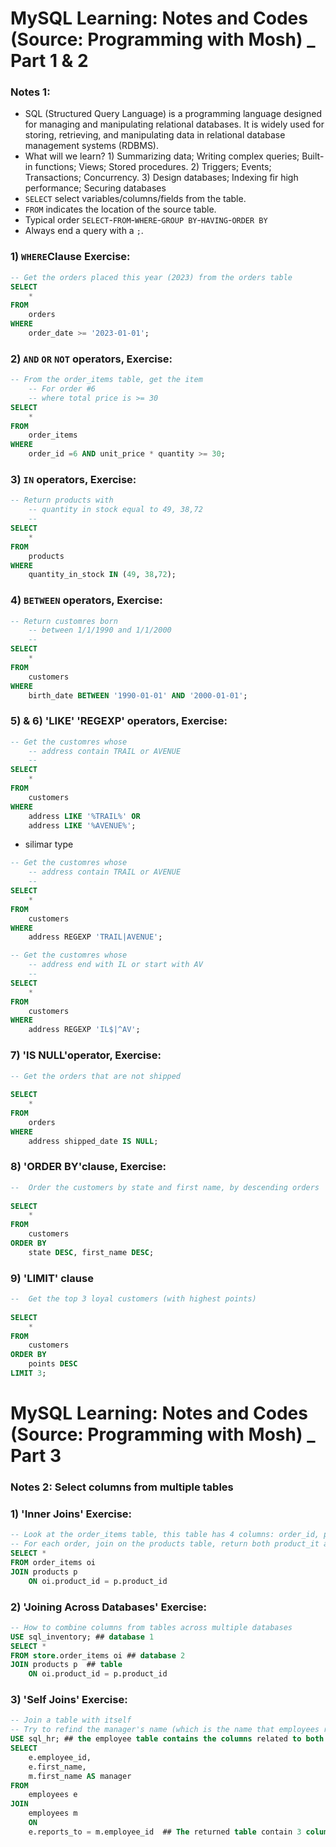 # MySQL Learning: Notes and Codes (Source: Programming with Mosh) _ Part 1 & 2 
### Notes 1:
* SQL (Structured Query Language) is a programming language designed for managing and manipulating relational databases. It is widely used for storing, retrieving, and manipulating data in relational database management systems (RDBMS).
* What will we learn? 1) Summarizing data; Writing complex queries; Built-in functions; Views; Stored procedures. 2) Triggers; Events; Transactions; Concurrency. 3) Design databases; Indexing fir high performance; Securing databases
* `SELECT` select variables/columns/fields from the table.
* `FROM` indicates the location of the source table.
* Typical order `SELECT`-`FROM`-`WHERE`-`GROUP BY`-`HAVING`-`ORDER BY`
* Always end a query with a `;`.
### 1) `WHERE`Clause Exercise:
```sql
-- Get the orders placed this year (2023) from the orders table
SELECT 
    *
FROM
    orders
WHERE
    order_date >= '2023-01-01';
```

### 2) `AND` `OR` `NOT` operators, Exercise:
```sql
-- From the order_items table, get the item
    -- For order #6
    -- where total price is >= 30
SELECT 
    *
FROM
    order_items
WHERE
    order_id =6 AND unit_price * quantity >= 30;
```

### 3) `IN` operators, Exercise:
```sql
-- Return products with
    -- quantity in stock equal to 49, 38,72
    -- 
SELECT 
    *
FROM
    products
WHERE
    quantity_in_stock IN (49, 38,72);
```


### 4) `BETWEEN` operators, Exercise:
```sql
-- Return customres born
    -- between 1/1/1990 and 1/1/2000
    -- 
SELECT 
    *
FROM
    customers
WHERE
    birth_date BETWEEN '1990-01-01' AND '2000-01-01';
```

### 5) & 6) 'LIKE' 'REGEXP' operators, Exercise:
```sql
-- Get the customres whose
    -- address contain TRAIL or AVENUE
    -- 
SELECT 
    *
FROM
    customers
WHERE
    address LIKE '%TRAIL%' OR
    address LIKE '%AVENUE%'; 
```
* silimar type
```sql
-- Get the customres whose
    -- address contain TRAIL or AVENUE
    -- 
SELECT 
    *
FROM
    customers
WHERE
    address REGEXP 'TRAIL|AVENUE';
```

```sql
-- Get the customres whose
    -- address end with IL or start with AV
    -- 
SELECT 
    *
FROM
    customers
WHERE
    address REGEXP 'IL$|^AV';
```

### 7) 'IS NULL'operator, Exercise:
```sql
-- Get the orders that are not shipped
     
SELECT 
    *
FROM
    orders
WHERE
    address shipped_date IS NULL; 
```

### 8) 'ORDER BY'clause, Exercise:
```sql
--  Order the customers by state and first name, by descending orders
     
SELECT 
    *
FROM
    customers
ORDER BY
    state DESC, first_name DESC;
```


### 9) 'LIMIT' clause
```sql
--  Get the top 3 loyal customers (with highest points)
     
SELECT 
    *
FROM
    customers
ORDER BY
    points DESC
LIMIT 3;
```

# MySQL Learning: Notes and Codes (Source: Programming with Mosh) _ Part 3
### Notes 2: Select columns from multiple tables

### 1) 'Inner Joins' Exercise:

```sql
-- Look at the order_items table, this table has 4 columns: order_id, product_id, quantity, and unit_price
-- For each order, join on the products table, return both product_it and its name
SELECT *
FROM order_items oi
JOIN products p
    ON oi.product_id = p.product_id
```

### 2) 'Joining Across Databases' Exercise:

```sql
-- How to combine columns from tables across multiple databases
USE sql_inventory; ## database 1
SELECT *
FROM store.order_items oi ## database 2
JOIN products p  ## table
    ON oi.product_id = p.product_id 
```

### 3) 'Self Joins' Exercise:
```sql
-- Join a table with itself
-- Try to refind the manager's name (which is the name that employees report to)
USE sql_hr; ## the employee table contains the columns related to both the employee (e) and manager (m) (i.e., table e= table m)
SELECT
    e.employee_id,
    e.first_name,
    m.first_name AS manager
FROM
    employees e
JOIN
    employees m
    ON
    e.reports_to = m.employee_id  ## The returned table contain 3 columns: employees' id, employees' first name, and corresponding manager's name
```














